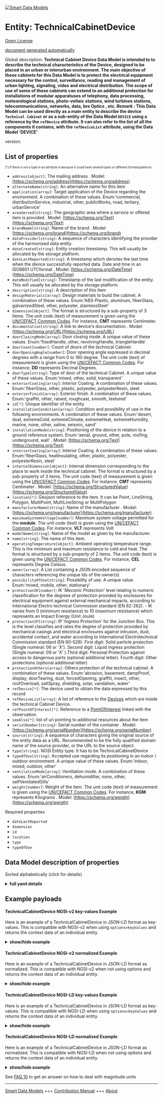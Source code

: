 <!-- 10-Header -->  
[![Smart Data Models](https://smartdatamodels.org/wp-content/uploads/2022/01/SmartDataModels_logo.png "Logo")](https://smartdatamodels.org)  
Entity: TechnicalCabinetDevice  
==============================<!-- /10-Header -->  
<!-- 15-License -->  
[Open License](https://github.com/smart-data-models//dataModel.Energy/blob/master/TechnicalCabinetDevice/LICENSE.md)  
[document generated automatically](https://docs.google.com/presentation/d/e/2PACX-1vTs-Ng5dIAwkg91oTTUdt8ua7woBXhPnwavZ0FxgR8BsAI_Ek3C5q97Nd94HS8KhP-r_quD4H0fgyt3/pub?start=false&loop=false&delayms=3000#slide=id.gb715ace035_0_60)  
<!-- /15-License -->  
<!-- 20-Description -->  
Global description: **Technical Cabinet Device Data Model is intended to to describe the technical characteristics of the Device, designed to be placed in an urban or interurban environment. The main objective of these cabinets for this Data Model is to protect the electrical equipment necessary for the control, surveillance, reading and management of urban lighting, signaling, video and electrical distribution. The scope of use of some of these cabinets can extend to an additional protection for installations of modular apparatuses of telephony, data processing, meteorological stations, photo-voltaic stations, wind turbines stations, telecommunications, networks, data, bre Optics , etc. *Remark* : This Data Model can be used directly as a main entity to describe the device `Technical Cabinet`  or as a sub-entity of the Data Model  `DEVICE` using a reference by the `refDevice` attribute. It can also refer to the list of all the components it contains, with the `refDeviceList` attribute, using the Data Model 'DEVICE'**  
version:   
<!-- /20-Description -->  
<!-- 30-PropertiesList -->  

## List of properties  

<sup><sub>[*] If there is not a type in an attribute is because it could have several types or different formats/patterns</sub></sup>  
- `address[object]`: The mailing address  . Model: [https://schema.org/address](https://schema.org/address)- `alternateName[string]`: An alternative name for this item  - `application[array]`: Target application of the Device regarding the environment. A combination of these values. Enum:'commercial, distributionService, industrial, other, publicWorks, road, tertiary, urbanService'  - `areaServed[string]`: The geographic area where a service or offered item is provided  . Model: [https://schema.org/Text](https://schema.org/Text)- `brandName[string]`: Name of the brand  . Model: [https://schema.org/brand](https://schema.org/brand)- `dataProvider[string]`: A sequence of characters identifying the provider of the harmonised data entity.  - `dateCreated[string]`: Entity creation timestamp. This will usually be allocated by the storage platform.  - `dateLastReported[string]`: A timestamp which denotes the last time when the device successfully reported data. Date and time in an ISO8601 UTCformat  . Model: [https://schema.org/DateTime](https://schema.org/DateTime)- `dateModified[string]`: Timestamp of the last modification of the entity. This will usually be allocated by the storage platform.  - `description[string]`: A description of this item  - `designMaterials[array]`: Design materials to build the cabinet. A combination of  these values. Enum:'ABS-Plastic, aluminum, fiberGlass, galvanizedSteel, other, polyester, stainlessSteel'  - `dimension[object]`: The format is structured by a sub-property of 3 items. The unit code (text) of measurement  is given using the [UN/CEFACT Common Codes](http://wiki.goodrelations-vocabulary.org/Documentation/UN/CEFACT_Common_Codes). For instance, **CMT** represents Centimeter.  - `documentation[string]`: A link to device's documentation  . Model: [https://schema.org/URL](https://schema.org/URL)- `doorClosingMode[array]`: Door closing mode. A unique value of these values. Enum:'fixedHandle, other, revolvingHandle, triangleHandle'  - `doorCount[number]`: Count of doors of the technical Cabinet.  - `doorOpeningAngle[number]`: Door opening angle expressed in decimal degrees with a range from 0 to 180 degree. The unit code (text) of measurement  is given using the [UN/CEFACT Common Codes](http://wiki.goodrelations-vocabulary.org/Documentation/UN/CEFACT_Common_Codes). For instance, **DD** represents Decimal Degrees.  - `doorType[string]`: Type of door of the technical Cabinet. A unique value of these values. Enum:'mixed, other, solid, transparent'  - `exteriorCoating[array]`: Interior Coating. A combination of these values. Enum:'fiberGlass, other, plastic, polyester, polyesterResin, steel  - `exteriorFinish[array]`: Exterior finish. A combination of these values. Enum:'graffiti, other, raised, roughcast, smooth, textured'  - `id[*]`: Unique identifier of the entity  - `installationCondition[array]`: Condition and possibility of use in the following environments. A combination of these values. Enum:'desert, dust, extremeCold, extremeClimate, extremeHeat, extremeHumidity, marine, none, other, saline, seismic, sand'  - `installationMode[string]`: Positioning of the device in relation to a ground reference system. Enum:'aerial, ground, other, pole, roofing, underground, wall'  . Model: [https://schema.org/Text](https://schema.org/Text)- `interiorCoating[array]`: Interior Coating. A combination of these values. Enum:'fiberGlass, heatInsulating, other, plastic, polyester, polyesterResin, steel'  - `internalDimension[object]`: Internal dimension corresponding to the place to work inside the technical cabinet. The format is structured by a sub-property of 3 items. The unit code (text) of measurement  is given using the [UN/CEFACT Common Codes](http://wiki.goodrelations-vocabulary.org/Documentation/UN/CEFACT_Common_Codes). For instance, **CMT** represents Centimeter  . Model: [https://schema.org/StructuredValue](https://schema.org/StructuredValue)- `location[*]`: Geojson reference to the item. It can be Point, LineString, Polygon, MultiPoint, MultiLineString or MultiPolygon  - `manufacturerName[string]`: Name of the manufacturer  . Model: [https://schema.org/manufacturer](https://schema.org/manufacturer)- `maximumSystemVoltage[number]`: Maximum system voltage permitted for the **module**. The unit code (text) is given using the [UN/CEFACT Common Codes](http://wiki.goodrelations-vocabulary.org/Documentation/UN/CEFACT_Common_Codes). For instance, **VLT** represents Volt  - `modelName[string]`: Name of the model as given by the manufacturer.  - `name[string]`: The name of this item.  - `operatingTemperature[object]`: Ambient operating temperature range. This is the minimum and maximum resistance to cold and heat. The format is structured by a sub-property of 2 items. The unit code (text) is given using the [UN/CEFACT Common Codes](http://wiki.goodrelations-vocabulary.org/Documentation/UN/CEFACT_Common_Codes). For instance, **CEL** represents Degree Celsius.  - `owner[array]`: A List containing a JSON encoded sequence of characters referencing the unique Ids of the owner(s)  - `possibilityOfUse[string]`: Possibility of use. A unique value. Enum:'mixed, mobile, other, stationary'  - `protectionIK[number]`: IK '*Mecanic Protection*' level relating to numeric classification for the degrees of protection provided by enclosures for electrical equipment against external mechanical impacts, according to International Electro technical Commission standard (EN 62-262). - IK varies from 0 (minimum resistance) to 10 (maximum resistance) which represents an Impact Energy (Unit Joule)  - `protectionIP[string]`: IP 'Ingress Protection' for the Junction Box. This is the level classifies and rates the degree of protection provided by mechanical casings and electrical enclosures against intrusion, dust, accidental contact, and water according to International Electrotechnical Commission standard (EN 60-529). First digit: Solid particle protection (Single numeral: 06 or 'X'). Second digit: Liquid ingress protection (Single numeral: 09 or 'X' ).Third digit: Personal Protection against access to dangerous parts (optional additional letter). Fourth digit: Other protections (optional additional letter)  - `protectionOthers[array]`: Others protection of the technical cabinet. A combination of these values. Enum:'abrasion, basement, dampProof, display, doorTearing, dust, forcedOpening, graffiti, insect, other, roofOverload, saltSpray, shielding, solar, vandalism, water'  - `refDevice[*]`: The device used to obtain the data expressed by this record  - `refDeviceList[array]`: A list of reference to the [Devices](https://github.com/smart-data-models/dataModel.Device/blob/master/Device/doc/spec.md) which are inside the technical Cabinet Device.  - `refPointOfInterest[*]`: Reference to a [PointOfInterest](https://github.com/smart-data-models/dataModel.PointOfInterest/blob/master/PointOfInterest/doc/spec.md) linked with the observation.  - `seeAlso[*]`: list of uri pointing to additional resources about the item  - `serialNumber[string]`: Serial number of the container  . Model: [https://schema.org/serialNumber](https://schema.org/serialNumber)- `source[string]`: A sequence of characters giving the original source of the entity data as a URL. Recommended to be the fully qualified domain name of the source provider, or the URL to the source object.  - `type[string]`: NGSI Entity type. It has to be TechnicalCabinetDevice  - `typeOfUse[string]`: Accepted use regarding its positioning in an indoor / outdoor environment. A unique value of these values. Enum:'indoor, mixed, outdoor, other'  - `ventilationMode[array]`: Ventilation mode. A combination of these values. Enum:'airConditioners, dehumidifier, none, other, selfVentilatedGills'  - `weight[number]`: Weight of the item. The unit code (text) of measurement  is given using the [UN/CEFACT Common Codes](http://wiki.goodrelations-vocabulary.org/Documentation/UN/CEFACT_Common_Codes). For instance, **KGM** represents Kilograms  . Model: [https://schema.org/weigth](https://schema.org/weigth)<!-- /30-PropertiesList -->  
<!-- 35-RequiredProperties -->  
Required properties  
- `dateLastReported`  - `dimension`  - `id`  - `location`  - `type`  - `typeOfUse`  <!-- /35-RequiredProperties -->  
<!-- 40-RequiredProperties -->  
<!-- /40-RequiredProperties -->  
<!-- 50-DataModelHeader -->  
## Data Model description of properties  
Sorted alphabetically (click for details)  
<!-- /50-DataModelHeader -->  
<!-- 60-ModelYaml -->  
<details><summary><strong>full yaml details</strong></summary>    
```yaml  
TechnicalCabinetDevice:    
  description: 'Technical Cabinet Device Data Model is intended to to describe the technical characteristics of the Device, designed to be placed in an urban or interurban environment. The main objective of these cabinets for this Data Model is to protect the electrical equipment necessary for the control, surveillance, reading and management of urban lighting, signaling, video and electrical distribution. The scope of use of some of these cabinets can extend to an additional protection for installations of modular apparatuses of telephony, data processing, meteorological stations, photo-voltaic stations, wind turbines stations, telecommunications, networks, data, bre Optics , etc. *Remark* : This Data Model can be used directly as a main entity to describe the device `Technical Cabinet`  or as a sub-entity of the Data Model  `DEVICE` using a reference by the `refDevice` attribute. It can also refer to the list of all the components it contains, with the `refDeviceList` attribute, using the Data Model ''DEVICE'''    
  properties:    
    address:    
      description: 'The mailing address'    
      properties:    
        addressCountry:    
          description: 'Property. The country. For example, Spain. Model:''https://schema.org/addressCountry'''    
          type: string    
        addressLocality:    
          description: 'Property. The locality in which the street address is, and which is in the region. Model:''https://schema.org/addressLocality'''    
          type: string    
        addressRegion:    
          description: 'Property. The region in which the locality is, and which is in the country. Model:''https://schema.org/addressRegion'''    
          type: string    
        postOfficeBoxNumber:    
          description: 'Property. The post office box number for PO box addresses. For example, 03578. Model:''https://schema.org/postOfficeBoxNumber'''    
          type: string    
        postalCode:    
          description: 'Property. The postal code. For example, 24004. Model:''https://schema.org/https://schema.org/postalCode'''    
          type: string    
        streetAddress:    
          description: 'Property. The street address. Model:''https://schema.org/streetAddress'''    
          type: string    
      type: object    
      x-ngsi:    
        model: https://schema.org/address    
        type: Property    
    alternateName:    
      description: 'An alternative name for this item'    
      type: string    
      x-ngsi:    
        type: Property    
    application:    
      description: 'Target application of the Device regarding the environment. A combination of these values. Enum:''commercial, distributionService, industrial, other, publicWorks, road, tertiary, urbanService'''    
      items:    
        enum:    
          - commercial    
          - distributionService    
          - industrial    
          - other    
          - publicWorks    
          - road    
          - tertiary    
          - urbanService    
        type: string    
      type: array    
      x-ngsi:    
        type: Property    
    areaServed:    
      description: 'The geographic area where a service or offered item is provided'    
      type: string    
      x-ngsi:    
        model: https://schema.org/Text    
        type: Property    
    brandName:    
      description: 'Name of the brand'    
      type: string    
      x-ngsi:    
        model: https://schema.org/brand    
        type: Property    
    dataProvider:    
      description: 'A sequence of characters identifying the provider of the harmonised data entity.'    
      type: string    
      x-ngsi:    
        type: Property    
    dateCreated:    
      description: 'Entity creation timestamp. This will usually be allocated by the storage platform.'    
      format: date-time    
      type: string    
      x-ngsi:    
        type: Property    
    dateLastReported:    
      description: 'A timestamp which denotes the last time when the device successfully reported data. Date and time in an ISO8601 UTCformat'    
      format: date-time    
      type: string    
      x-ngsi:    
        model: https://schema.org/DateTime    
        type: Property    
    dateModified:    
      description: 'Timestamp of the last modification of the entity. This will usually be allocated by the storage platform.'    
      format: date-time    
      type: string    
      x-ngsi:    
        type: Property    
    description:    
      description: 'A description of this item'    
      type: string    
      x-ngsi:    
        type: Property    
    designMaterials:    
      description: 'Design materials to build the cabinet. A combination of  these values. Enum:''ABS-Plastic, aluminum, fiberGlass, galvanizedSteel, other, polyester, stainlessSteel'''    
      items:    
        enum:    
          - ABS-Plastic    
          - aluminum    
          - fiberGlass    
          - galvanizedSteel    
          - other    
          - polyester    
          - stainlessSteel    
        type: string    
      type: array    
      x-ngsi:    
        type: Property    
    dimension:    
      description: 'The format is structured by a sub-property of 3 items. The unit code (text) of measurement  is given using the [UN/CEFACT Common Codes](http://wiki.goodrelations-vocabulary.org/Documentation/UN/CEFACT_Common_Codes). For instance, **CMT** represents Centimeter.'    
      properties:    
        depth:    
          description: 'Property. '    
          minimum: 0    
          type: number    
        height:    
          minimum: 0    
          type: number    
        width:    
          description: 'Property. '    
          minimum: 0    
          type: number    
      type: object    
      x-ngsi:    
        type: Property    
    documentation:    
      description: 'A link to device''s documentation'    
      format: uri    
      type: string    
      x-ngsi:    
        model: https://schema.org/URL    
        type: Property    
    doorClosingMode:    
      description: 'Door closing mode. A unique value of these values. Enum:''fixedHandle, other, revolvingHandle, triangleHandle'''    
      items:    
        enum:    
          - fixedHandle    
          - other    
          - revolvingHandle    
          - triangleHandle    
        type: string    
      type: array    
      x-ngsi:    
        type: Property    
    doorCount:    
      description: 'Count of doors of the technical Cabinet.'    
      type: number    
      x-ngsi:    
        type: Property    
    doorOpeningAngle:    
      description: 'Door opening angle expressed in decimal degrees with a range from 0 to 180 degree. The unit code (text) of measurement  is given using the [UN/CEFACT Common Codes](http://wiki.goodrelations-vocabulary.org/Documentation/UN/CEFACT_Common_Codes). For instance, **DD** represents Decimal Degrees.'    
      minimum: 0    
      type: number    
      x-ngsi:    
        type: Property    
    doorType:    
      description: 'Type of door of the technical Cabinet. A unique value of these values. Enum:''mixed, other, solid, transparent'''    
      enum:    
        - mixed    
        - other    
        - solid    
        - transparent    
      type: string    
      x-ngsi:    
        type: Property    
    exteriorCoating:    
      description: 'Interior Coating. A combination of these values. Enum:''fiberGlass, other, plastic, polyester, polyesterResin, steel'    
      items:    
        enum:    
          - fiberGlass    
          - other    
          - plastic    
          - polyester    
          - polyesterResin    
          - steel    
        type: string    
      type: array    
      x-ngsi:    
        type: Property    
    exteriorFinish:    
      description: 'Exterior finish. A combination of these values. Enum:''graffiti, other, raised, roughcast, smooth, textured'''    
      items:    
        enum:    
          - graffiti    
          - other    
          - raised    
          - roughcast    
          - smooth    
          - textured    
        type: string    
      type: array    
      x-ngsi:    
        type: Property    
    id:    
      anyOf: &technicalcabinetdevice_-_properties_-_owner_-_items_-_anyof    
        - description: 'Property. Identifier format of any NGSI entity'    
          maxLength: 256    
          minLength: 1    
          pattern: ^[\w\-\.\{\}\$\+\*\[\]`|~^@!,:\\]+$    
          type: string    
        - description: 'Property. Identifier format of any NGSI entity'    
          format: uri    
          type: string    
      description: 'Unique identifier of the entity'    
      x-ngsi:    
        type: Property    
    installationCondition:    
      description: 'Condition and possibility of use in the following environments. A combination of these values. Enum:''desert, dust, extremeCold, extremeClimate, extremeHeat, extremeHumidity, marine, none, other, saline, seismic, sand'''    
      items:    
        enum:    
          - desert    
          - dust    
          - extremeCold    
          - extremeClimate    
          - extremeHeat    
          - extremeHumidity    
          - marine    
          - none    
          - other    
          - saline    
          - seismic    
          - sand    
        type: string    
      type: array    
      x-ngsi:    
        type: Property    
    installationMode:    
      description: 'Positioning of the device in relation to a ground reference system. Enum:''aerial, ground, other, pole, roofing, underground, wall'''    
      enum:    
        - aerial    
        - ground    
        - other    
        - pole    
        - roofing    
        - underground    
        - wall    
      type: string    
      x-ngsi:    
        model: https://schema.org/Text    
        type: Property    
    interiorCoating:    
      description: 'Interior Coating. A combination of these values. Enum:''fiberGlass, heatInsulating, other, plastic, polyester, polyesterResin, steel'''    
      items:    
        enum:    
          - fiberGlass    
          - heatInsulating    
          - other    
          - plastic    
          - polyester    
          - polyesterResin    
          - steel    
        type: string    
      type: array    
      x-ngsi:    
        type: Property    
    internalDimension:    
      description: 'Internal dimension corresponding to the place to work inside the technical cabinet. The format is structured by a sub-property of 3 items. The unit code (text) of measurement  is given using the [UN/CEFACT Common Codes](http://wiki.goodrelations-vocabulary.org/Documentation/UN/CEFACT_Common_Codes). For instance, **CMT** represents Centimeter'    
      properties:    
        depth:    
          minimum: 0    
          type: number    
        height:    
          minimum: 0    
          type: number    
        width:    
          minimum: 0    
          type: number    
      type: object    
      x-ngsi:    
        model: https://schema.org/StructuredValue    
        type: Property    
    location:    
      description: 'Geojson reference to the item. It can be Point, LineString, Polygon, MultiPoint, MultiLineString or MultiPolygon'    
      oneOf:    
        - description: 'Geoproperty. Geojson reference to the item. Point'    
          properties:    
            bbox:    
              items:    
                type: number    
              minItems: 4    
              type: array    
            coordinates:    
              items:    
                type: number    
              minItems: 2    
              type: array    
            type:    
              enum:    
                - Point    
              type: string    
          required:    
            - type    
            - coordinates    
          title: 'GeoJSON Point'    
          type: object    
        - description: 'Geoproperty. Geojson reference to the item. LineString'    
          properties:    
            bbox:    
              items:    
                type: number    
              minItems: 4    
              type: array    
            coordinates:    
              items:    
                items:    
                  type: number    
                minItems: 2    
                type: array    
              minItems: 2    
              type: array    
            type:    
              enum:    
                - LineString    
              type: string    
          required:    
            - type    
            - coordinates    
          title: 'GeoJSON LineString'    
          type: object    
        - description: 'Geoproperty. Geojson reference to the item. Polygon'    
          properties:    
            bbox:    
              items:    
                type: number    
              minItems: 4    
              type: array    
            coordinates:    
              items:    
                items:    
                  items:    
                    type: number    
                  minItems: 2    
                  type: array    
                minItems: 4    
                type: array    
              type: array    
            type:    
              enum:    
                - Polygon    
              type: string    
          required:    
            - type    
            - coordinates    
          title: 'GeoJSON Polygon'    
          type: object    
        - description: 'Geoproperty. Geojson reference to the item. MultiPoint'    
          properties:    
            bbox:    
              items:    
                type: number    
              minItems: 4    
              type: array    
            coordinates:    
              items:    
                items:    
                  type: number    
                minItems: 2    
                type: array    
              type: array    
            type:    
              enum:    
                - MultiPoint    
              type: string    
          required:    
            - type    
            - coordinates    
          title: 'GeoJSON MultiPoint'    
          type: object    
        - description: 'Geoproperty. Geojson reference to the item. MultiLineString'    
          properties:    
            bbox:    
              items:    
                type: number    
              minItems: 4    
              type: array    
            coordinates:    
              items:    
                items:    
                  items:    
                    type: number    
                  minItems: 2    
                  type: array    
                minItems: 2    
                type: array    
              type: array    
            type:    
              enum:    
                - MultiLineString    
              type: string    
          required:    
            - type    
            - coordinates    
          title: 'GeoJSON MultiLineString'    
          type: object    
        - description: 'Geoproperty. Geojson reference to the item. MultiLineString'    
          properties:    
            bbox:    
              items:    
                type: number    
              minItems: 4    
              type: array    
            coordinates:    
              items:    
                items:    
                  items:    
                    items:    
                      type: number    
                    minItems: 2    
                    type: array    
                  minItems: 4    
                  type: array    
                type: array    
              type: array    
            type:    
              enum:    
                - MultiPolygon    
              type: string    
          required:    
            - type    
            - coordinates    
          title: 'GeoJSON MultiPolygon'    
          type: object    
      x-ngsi:    
        type: Geoproperty    
    manufacturerName:    
      description: 'Name of the manufacturer'    
      type: string    
      x-ngsi:    
        model: https://schema.org/manufacturer    
        type: Property    
    maximumSystemVoltage:    
      description: 'Maximum system voltage permitted for the **module**. The unit code (text) is given using the [UN/CEFACT Common Codes](http://wiki.goodrelations-vocabulary.org/Documentation/UN/CEFACT_Common_Codes). For instance, **VLT** represents Volt'    
      minimum: 0    
      type: number    
      x-ngsi:    
        type: Property    
    modelName:    
      description: 'Name of the model as given by the manufacturer.'    
      type: string    
      x-ngsi:    
        type: Property    
    name:    
      description: 'The name of this item.'    
      type: string    
      x-ngsi:    
        type: Property    
    operatingTemperature:    
      description: 'Ambient operating temperature range. This is the minimum and maximum resistance to cold and heat. The format is structured by a sub-property of 2 items. The unit code (text) is given using the [UN/CEFACT Common Codes](http://wiki.goodrelations-vocabulary.org/Documentation/UN/CEFACT_Common_Codes). For instance, **CEL** represents Degree Celsius.'    
      properties:    
        max:    
          minimum: 0    
          type: number    
        min:    
          minimum: -80    
          type: number    
      type: object    
      x-ngsi:    
        type: Property    
    owner:    
      description: 'A List containing a JSON encoded sequence of characters referencing the unique Ids of the owner(s)'    
      items:    
        anyOf: *technicalcabinetdevice_-_properties_-_owner_-_items_-_anyof    
        description: 'Property. Unique identifier of the entity'    
      type: array    
      x-ngsi:    
        type: Property    
    possibilityOfUse:    
      description: 'Possibility of use. A unique value. Enum:''mixed, mobile, other, stationary'''    
      enum:    
        - mixed    
        - mobile    
        - other    
        - stationary    
      type: string    
      x-ngsi:    
        type: Property    
    protectionIK:    
      description: 'IK ''*Mecanic Protection*'' level relating to numeric classification for the degrees of protection provided by enclosures for electrical equipment against external mechanical impacts, according to International Electro technical Commission standard (EN 62-262). - IK varies from 0 (minimum resistance) to 10 (maximum resistance) which represents an Impact Energy (Unit Joule)'    
      type: number    
      x-ngsi:    
        type: Property    
    protectionIP:    
      description: 'IP ''Ingress Protection'' for the Junction Box. This is the level classifies and rates the degree of protection provided by mechanical casings and electrical enclosures against intrusion, dust, accidental contact, and water according to International Electrotechnical Commission standard (EN 60-529). First digit: Solid particle protection (Single numeral: 06 or ''X''). Second digit: Liquid ingress protection (Single numeral: 09 or ''X'' ).Third digit: Personal Protection against access to dangerous parts (optional additional letter). Fourth digit: Other protections (optional additional letter)'    
      type: string    
      x-ngsi:    
        type: Property    
    protectionOthers:    
      description: 'Others protection of the technical cabinet. A combination of these values. Enum:''abrasion, basement, dampProof, display, doorTearing, dust, forcedOpening, graffiti, insect, other, roofOverload, saltSpray, shielding, solar, vandalism, water'''    
      items:    
        enum:    
          - abrasion    
          - basement    
          - dampProof    
          - display    
          - doorTearing    
          - dust    
          - forcedOpening    
          - graffiti    
          - insect    
          - other    
          - roofOverload    
          - saltSpray    
          - shielding    
          - solar    
          - vandalism    
          - water    
        type: string    
      type: array    
      x-ngsi:    
        type: Property    
    refDevice:    
      anyOf:    
        - description: 'Property. Identifier format of any NGSI entity'    
          maxLength: 256    
          minLength: 1    
          pattern: ^[\w\-\.\{\}\$\+\*\[\]`|~^@!,:\\]+$    
          type: string    
        - description: 'Property. Identifier format of any NGSI entity'    
          format: uri    
          type: string    
      description: 'The device used to obtain the data expressed by this record'    
      x-ngsi:    
        type: Relationship    
    refDeviceList:    
      description: 'A list of reference to the [Devices](https://github.com/smart-data-models/dataModel.Device/blob/master/Device/doc/spec.md) which are inside the technical Cabinet Device.'    
      items:    
        anyOf:    
          - description: 'Property. Identifier format of any NGSI entity'    
            maxLength: 256    
            minLength: 1    
            pattern: ^[\w\-\.\{\}\$\+\*\[\]`|~^@!,:\\]+$    
            type: string    
          - description: 'Property. Identifier format of any NGSI entity'    
            format: uri    
            type: string    
      type: array    
      x-ngsi:    
        type: Relationship    
    refPointOfInterest:    
      anyOf:    
        - description: 'Property. Identifier format of any NGSI entity'    
          maxLength: 256    
          minLength: 1    
          pattern: ^[\w\-\.\{\}\$\+\*\[\]`|~^@!,:\\]+$    
          type: string    
        - description: 'Property. Identifier format of any NGSI entity'    
          format: uri    
          type: string    
      description: 'Reference to a [PointOfInterest](https://github.com/smart-data-models/dataModel.PointOfInterest/blob/master/PointOfInterest/doc/spec.md) linked with the observation.'    
      x-ngsi:    
        type: Relationship    
    seeAlso:    
      description: 'list of uri pointing to additional resources about the item'    
      oneOf:    
        - items:    
            format: uri    
            type: string    
          minItems: 1    
          type: array    
        - format: uri    
          type: string    
      x-ngsi:    
        type: Property    
    serialNumber:    
      description: 'Serial number of the container'    
      type: string    
      x-ngsi:    
        model: https://schema.org/serialNumber    
        type: Property    
    source:    
      description: 'A sequence of characters giving the original source of the entity data as a URL. Recommended to be the fully qualified domain name of the source provider, or the URL to the source object.'    
      type: string    
      x-ngsi:    
        type: Property    
    type:    
      description: 'NGSI Entity type. It has to be TechnicalCabinetDevice'    
      enum:    
        - TechnicalCabinetDevice    
      type: string    
      x-ngsi:    
        type: Property    
    typeOfUse:    
      description: 'Accepted use regarding its positioning in an indoor / outdoor environment. A unique value of these values. Enum:''indoor, mixed, outdoor, other'''    
      enum:    
        - indoor    
        - mixed    
        - outdoor    
        - other    
      type: string    
      x-ngsi:    
        type: Property    
    ventilationMode:    
      description: 'Ventilation mode. A combination of these values. Enum:''airConditioners, dehumidifier, none, other, selfVentilatedGills'''    
      items:    
        enum:    
          - airConditioners    
          - dehumidifier    
          - none    
          - other    
          - selfVentilatedGills    
        type: string    
      type: array    
      x-ngsi:    
        type: Property    
    weight:    
      description: 'Weight of the item. The unit code (text) of measurement  is given using the [UN/CEFACT Common Codes](http://wiki.goodrelations-vocabulary.org/Documentation/UN/CEFACT_Common_Codes). For instance, **KGM** represents Kilograms'    
      minimum: 0    
      type: number    
      x-ngsi:    
        model: https://schema.org/weigth    
        type: Property    
  required:    
    - id    
    - type    
    - location    
    - dateLastReported    
    - typeOfUse    
    - dimension    
  type: object    
  x-derived-from: ""    
  x-disclaimer: 'Redistribution and use in source and binary forms, with or without modification, are permitted  provided that the license conditions are met. Copyleft (c) 2021 Contributors to Smart Data Models Program'    
  x-license-url: https://github.com/smart-data-models/dataModel.Energy/blob/master/TechnicalCabinetDevice/LICENSE.md    
  x-model-schema: https://smart-data-models.github.io/data-models.Energy/TechnicalCabinetDevice/schema.json    
  x-model-tags: Energy    
  x-version: ""    
```  
</details>    
<!-- /60-ModelYaml -->  
<!-- 70-MiddleNotes -->  
<!-- /70-MiddleNotes -->  
<!-- 80-Examples -->  
## Example payloads    
#### TechnicalCabinetDevice NGSI-v2 key-values Example    
Here is an example of a TechnicalCabinetDevice in JSON-LD format as key-values. This is compatible with NGSI-v2 when  using `options=keyValues` and returns the context data of an individual entity.  
<details><summary><strong>show/hide example</strong></summary>    
```json  
{  
  "id": "urn:ngsi-TechnicalCabinetDevice:MNCA-TCD-AP-T2-F1-022",  
  "type": "TechnicalCabinetDevice",  
  "name": "MNCA-TCD-AP-T2-F1-022",  
  "alternateName": "AirPort – global Observation",  
  "description": "Technical Cabinet description",  
  "location": {  
    "type": "Point",  
    "coordinates": [  
      7.196545,  
      43.664810  
    ]  
  },  
  "address": {  
    "addressCountry": "FR",  
    "addressLocality": "Nice",  
    "streetAddress": "Airport Terminal 2 - Floor 1"  
  },  
  "areaServed": "Nice Aeroport",  
  "refDeviceList": [  
    "urn:ngsi-ld:Device:NCE-CE-025",  
    "urn:ngsi-ld:Device:NCE-FU-048",  
    "urn:ngsi-ld:Device:NCE-CE-058"  
  ],  
  "dateLastReported": "2020-03-17T08:45:00Z",  
  "brandName": "EATON",  
  "modelName": "xEnergy L",  
  "manufacturerName": "ElDorado",  
  "serialNumber": "L257589A4587J56",  
  "application": [  
    "industrial",  
    "distributionService"  
  ],  
  "typeOfUse": "outdoor",  
  "installationMode": "ground",  
  "installationCondition": [  
    "none"  
  ],  
  "possibilityOfUsed": "stationary",  
  "documentation": "https://www.myTechnicalCabinet.fr",  
  "deviceOwner": [  
    "Airport-Division Maintenance"  
  ],  
  "dimension": {  
    "width": 150,  
    "height": 175,  
    "depth": 75  
  },  
  "weight": 60,  
  "internalDimension": {  
    "width": 140,  
    "height": 165,  
    "depth": 70  
  },  
  "protectionIP": "65",  
  "protectionIK": 10,  
  "maximumSystemVoltage": 1000,  
  "operatingTemperature": {  
    "min": -40,  
    "max": 100  
  },  
  "protectionOthers": [  
    "dust",  
    "forcedOpening",  
    "saltSpray",  
    "abrasion",  
    "doorTearing",  
    "vandalism"  
  ],  
  "doorCount": 2,  
  "doorType": "solid",  
  "doorOpeningAngle": 180,  
  "doorClosingMode": [  
    "fixedHandle"  
  ],  
  "designMaterials": [  
    "stainlessSteel",  
    "polyester"  
  ],  
  "interiorCoating": [  
    "heatInsulating",  
    "polyesterResin"  
  ],  
  "exteriorCoating": [  
    "polyesterResin"  
  ],  
  "exteriorFinish": [  
    "roughcast"  
  ],  
  "ventilationMode": [  
    "selfVentilatedGills"  
  ]  
}  
```  
</details>  
#### TechnicalCabinetDevice NGSI-v2 normalized Example    
Here is an example of a TechnicalCabinetDevice in JSON-LD format as normalized. This is compatible with NGSI-v2 when not using options and returns the context data of an individual entity.  
<details><summary><strong>show/hide example</strong></summary>    
```json  
{  
  "id": "urn:ngsi-TechnicalCabinetDevice:MNCA-TCD-AP-T2-F1-022",  
  "type": "TechnicalCabinetDevice",  
  "name": {  
    "type": "Text",  
    "value": "MNCA-TCD-AP-T2-F1-022"  
  },  
  "alternateName": {  
    "type": "Text",  
    "value": "AirPort – global Observation"  
  },  
  "description": {  
    "type": "Text",  
    "value": "Technical Cabinet description"  
  },  
  "location": {  
    "type": "GeoProperty",  
    "value": {  
      "type": "point",  
      "coordinates": [  
        7.196545,  
        43.664810  
      ]  
    }  
  },  
  "address": {  
    "type": "StructuredValue",  
    "value": {  
      "addressCountry": "FR",  
      "addressLocality": "Nice",  
      "streetAddress": "Airport Terminal 2 - Floor 1"  
    }  
  },  
  "areaServed": {  
    "type": "Text",  
    "value": "Nice Aeroport"  
  },  
  "refDeviceList": {  
    "type": "Relationship",  
    "object": [  
      "urn:ngsi-ld:Device:NCE-CE-025",  
      "urn:ngsi-ld:Device:NCE-FU-048",  
      "urn:ngsi-ld:Device:NCE-CE-058"  
    ]  
  },  
  "dateLastReported": {  
    "type": "DateTime",  
    "value": "2020-03-17T08:45:00Z"  
  },  
  "brandName": {  
    "type": "Text",  
    "value": "EATON"  
  },  
  "modelName": {  
    "type": "Text",  
    "value": "xEnergy L"  
  },  
  "manufacturerName": {  
    "type": "Text",  
    "value": "ElDorado"  
  },  
  "serialNumber": {  
    "type": "Text",  
    "value": "L257589A4587J56"  
  },  
  "application": {  
    "type": "array",  
    "value": [  
      "industrial",  
      "distributionService"  
    ]  
  },  
  "typeOfUse": {  
    "type": "Text",  
    "value": "outDoor"  
  },  
  "installationMode": {  
    "type": "Text",  
    "value": "ground"  
  },  
  "installationCondition": {  
    "type": "array",  
    "value": [  
      "none"  
    ]  
  },  
  "possibilityOfUsed": {  
    "type": "Text",  
    "value": "stationary"  
  },  
  "documentation": {  
    "type": "Property",  
    "value": "https://www.myTechnicalCabinet.fr"  
  },  
  "owner": {  
    "type": "array",  
    "value": [  
      "Airport-Division Maintenance"  
    ]  
  },  
  "dimension": {  
    "type": "StructuredObject",  
    "value": {  
      "width": 150,  
      "height": 175,  
      "depth": 75  
    }  
  },  
  "weight": {  
    "type": "Number",  
    "value": 60  
  },  
  "internalDimension": {  
    "type": "StructuredObject",  
    "value": {  
      "width": 140,  
      "height": 165,  
      "depth": 70  
    }  
  },  
  "protectionIP": {  
    "type": "Text",  
    "value": "65"  
  },  
  "protectionIK": {  
    "type": "Number",  
    "value": 10  
  },  
  "maximumSystemVoltage": {  
    "type": "Number",  
    "value": 1000  
  },  
  "operatingTemperature": {  
    "type": "StructuredObject",  
    "value": {  
      "min": -40,  
      "max": 100  
    }  
  },  
  "protectionOthers": {  
    "type": "array",  
    "value": [  
      "dust",  
      "forcedOpening",  
      "saltSpray",  
      "abrasion",  
      "doorTearing",  
      "vandalism"  
    ]  
  },  
  "doorCount": {  
    "type": "Number",  
    "value": 2  
  },  
  "doorType": {  
    "type": "Text",  
    "value": "solid"  
  },  
  "doorOpeningAngle": {  
    "type": "Number",  
    "value": 180  
  },  
  "doorClosingMode": {  
    "type": "Text",  
    "value": "fixedHandle"  
  },  
  "designMaterials": {  
    "type": "array",  
    "value": [  
      "stainlessSteel",  
      "polyester"  
    ]  
  },  
  "interiorCoating": {  
    "type": "array",  
    "value": [  
      "heatInsulating",  
      "polyesterResin"  
    ]  
  },  
  "exteriorCoating": {  
    "type": "array",  
    "value": [  
      "polyesterResin"  
    ]  
  },  
  "exteriorFinish": {  
    "type": "array",  
    "value": [  
      "roughcast"  
    ]  
  },  
  "ventilationMode": {  
    "type": "array",  
    "value": [  
      "selfVentilatedGills"  
    ]  
  }  
}  
```  
</details>  
#### TechnicalCabinetDevice NGSI-LD key-values Example    
Here is an example of a TechnicalCabinetDevice in JSON-LD format as key-values. This is compatible with NGSI-LD when  using `options=keyValues` and returns the context data of an individual entity.  
<details><summary><strong>show/hide example</strong></summary>    
```json  
{  
    "id": "urn:ngsi-TechnicalCabinetDevice:MNCA-TCD-AP-T2-F1-022",  
    "type": "TechnicalCabinetDevice",  
    "address": {  
        "addressCountry": "FR",  
        "addressLocality": "Nice",  
        "streetAddress": "Airport Terminal 2 - Floor 1"  
    },  
    "alternateName": "AirPort \u2013 global Observation",  
    "application": [  
        "industrial",  
        "distributionService"  
    ],  
    "areaServed": "Nice Aeroport",  
    "brandName": "EATON",  
    "dateLastReported": "2020-03-17T08:45:00Z",  
    "description": "Technical Cabinet description",  
    "designMaterials": [  
        "stainlessSteel",  
        "polyester"  
    ],  
    "deviceOwner": [  
        "Airport-Division Maintenance"  
    ],  
    "dimension": {  
        "width": 150,  
        "height": 175,  
        "depth": 75  
    },  
    "documentation": "https://www.myTechnicalCabinet.fr",  
    "doorClosingMode": [  
        "fixedHandle"  
    ],  
    "doorCount": 2,  
    "doorOpeningAngle": 180,  
    "doorType": "solid",  
    "exteriorCoating": [  
        "polyesterResin"  
    ],  
    "exteriorFinish": [  
        "roughcast"  
    ],  
    "installationCondition": [  
        "none"  
    ],  
    "installationMode": "ground",  
    "interiorCoating": [  
        "heatInsulating",  
        "polyesterResin"  
    ],  
    "internalDimension": {  
        "width": 140,  
        "height": 165,  
        "depth": 70  
    },  
    "location": {  
        "type": "Point",  
        "coordinates": [  
            7.196545,  
            43.66481  
        ]  
    },  
    "manufacturerName": "ElDorado",  
    "maximumSystemVoltage": 1000,  
    "modelName": "xEnergy L",  
    "name": "MNCA-TCD-AP-T2-F1-022",  
    "operatingTemperature": {  
        "min": -40,  
        "max": 100  
    },  
    "possibilityOfUsed": "stationary",  
    "protectionIK": 10,  
    "protectionIP": "65",  
    "protectionOthers": [  
        "dust",  
        "forcedOpening",  
        "saltSpray",  
        "abrasion",  
        "doorTearing",  
        "vandalism"  
    ],  
    "refDeviceList": [  
        "urn:ngsi-ld:Device:NCE-CE-025",  
        "urn:ngsi-ld:Device:NCE-FU-048",  
        "urn:ngsi-ld:Device:NCE-CE-058"  
    ],  
    "serialNumber": "L257589A4587J56",  
    "typeOfUse": "outdoor",  
    "ventilationMode": [  
        "selfVentilatedGills"  
    ],  
    "weight": 60,  
    "@context": [  
        "https://uri.etsi.org/ngsi-ld/v1/ngsi-ld-core-context.jsonld",  
        "https://raw.githubusercontent.com/smart-data-models/dataModel.Energy/master/context.jsonld"  
    ]  
}  
```  
</details>  
#### TechnicalCabinetDevice NGSI-LD normalized Example    
Here is an example of a TechnicalCabinetDevice in JSON-LD format as normalized. This is compatible with NGSI-LD when not using options and returns the context data of an individual entity.  
<details><summary><strong>show/hide example</strong></summary>    
```json  
{  
    "id": "urn:ngsi-TechnicalCabinetDevice:MNCA-TCD-AP-T2-F1-022",  
    "type": "TechnicalCabinetDevice",  
    "address": {  
        "type": "Property",  
        "value": {  
            "addressCountry": "FR",  
            "addressLocality": "Nice",  
            "streetAddress": "Airport Terminal 2 - Floor 1"  
        }  
    },  
    "alternateName": {  
        "type": "Property",  
        "value": "AirPort \u2013 global Observation"  
    },  
    "application": {  
        "type": "Property",  
        "value": [  
            "industrial",  
            "distributionService"  
        ]  
    },  
    "areaServed": {  
        "type": "Property",  
        "value": "Nice Aeroport"  
    },  
    "brandName": {  
        "type": "Property",  
        "value": "EATON"  
    },  
    "dateLastReported": {  
        "type": "Property",  
        "value": {  
            "type": "DateTime",  
            "value": "2020-03-17T08:45:00Z"  
        }  
    },  
    "description": {  
        "type": "Property",  
        "value": "Technical Cabinet description"  
    },  
    "designMaterials": {  
        "type": "Property",  
        "value": [  
            "stainlessSteel",  
            "polyester"  
        ]  
    },  
    "dimension": {  
        "type": "Property",  
        "value": {  
            "width": 150,  
            "height": 175,  
            "depth": 75  
        }  
    },  
    "documentation": {  
        "type": "Property",  
        "value": "https://www.myTechnicalCabinet.fr"  
    },  
    "doorClosingMode": {  
        "type": "Property",  
        "value": "fixedHandle"  
    },  
    "doorCount": {  
        "type": "Property",  
        "value": 2  
    },  
    "doorOpeningAngle": {  
        "type": "Property",  
        "value": 180  
    },  
    "doorType": {  
        "type": "Property",  
        "value": "solid"  
    },  
    "exteriorCoating": {  
        "type": "Property",  
        "value": [  
            "polyesterResin"  
        ]  
    },  
    "exteriorFinish": {  
        "type": "Property",  
        "value": [  
            "roughcast"  
        ]  
    },  
    "installationCondition": {  
        "type": "Property",  
        "value": [  
            "none"  
        ]  
    },  
    "installationMode": {  
        "type": "Property",  
        "value": "ground"  
    },  
    "interiorCoating": {  
        "type": "Property",  
        "value": [  
            "heatInsulating",  
            "polyesterResin"  
        ]  
    },  
    "internalDimension": {  
        "type": "Property",  
        "value": {  
            "width": 140,  
            "height": 165,  
            "depth": 70  
        }  
    },  
    "location": {  
        "type": "GeoProperty",  
        "value": {  
            "type": "point",  
            "coordinates": [  
                7.196545,  
                43.66481  
            ]  
        }  
    },  
    "manufacturerName": {  
        "type": "Property",  
        "value": "ElDorado"  
    },  
    "maximumSystemVoltage": {  
        "type": "Property",  
        "value": 1000  
    },  
    "modelName": {  
        "type": "Property",  
        "value": "xEnergy L"  
    },  
    "name": {  
        "type": "Property",  
        "value": "MNCA-TCD-AP-T2-F1-022"  
    },  
    "operatingTemperature": {  
        "type": "Property",  
        "value": {  
            "min": -40,  
            "max": 100  
        }  
    },  
    "owner": {  
        "type": "Property",  
        "value": [  
            "Airport-Division Maintenance"  
        ]  
    },  
    "possibilityOfUsed": {  
        "type": "Property",  
        "value": "stationary"  
    },  
    "protectionIK": {  
        "type": "Property",  
        "value": 10  
    },  
    "protectionIP": {  
        "type": "Property",  
        "value": "65"  
    },  
    "protectionOthers": {  
        "type": "Property",  
        "value": [  
            "dust",  
            "forcedOpening",  
            "saltSpray",  
            "abrasion",  
            "doorTearing",  
            "vandalism"  
        ]  
    },  
    "refDeviceList": {  
        "type": "Relationship",  
        "object": [  
            "urn:ngsi-ld:Device:NCE-CE-025",  
            "urn:ngsi-ld:Device:NCE-FU-048",  
            "urn:ngsi-ld:Device:NCE-CE-058"  
        ]  
    },  
    "serialNumber": {  
        "type": "Property",  
        "value": "L257589A4587J56"  
    },  
    "typeOfUse": {  
        "type": "Property",  
        "value": "outDoor"  
    },  
    "ventilationMode": {  
        "type": "Property",  
        "value": [  
            "selfVentilatedGills"  
        ]  
    },  
    "weight": {  
        "type": "Property",  
        "value": 60  
    },  
    "@context": [  
        "https://smart-data-models.github.io/data-models/context.jsonld",  
        "https://uri.etsi.org/ngsi-ld/v1/ngsi-ld-core-context.jsonld",  
        "https://raw.githubusercontent.com/smart-data-models/dataModel.Energy/master/context.jsonld"  
    ]  
}  
```  
</details><!-- /80-Examples -->  
<!-- 90-FooterNotes -->  
<!-- /90-FooterNotes -->  
<!-- 95-Units -->  
See [FAQ 10](https://smartdatamodels.org/index.php/faqs/) to get an answer on how to deal with magnitude units  
<!-- /95-Units -->  
<!-- 97-LastFooter -->  
---  
[Smart Data Models](https://smartdatamodels.org) +++ [Contribution Manual](https://bit.ly/contribution_manual) +++ [About](https://bit.ly/Introduction_SDM)<!-- /97-LastFooter -->  

